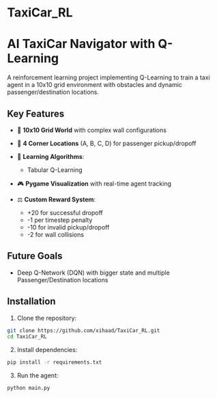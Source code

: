 # TaxiCar_RL
# AI TaxiCar Navigator with Q-Learning 


A reinforcement learning project implementing Q-Learning to train a taxi agent in a 10x10 grid environment with obstacles and dynamic passenger/destination locations.

## Key Features
- 🚕 **10x10 Grid World** with complex wall configurations
- 🧭 **4 Corner Locations** (A, B, C, D) for passenger pickup/dropoff
- 🧠 **Learning Algorithms**:
  - Tabular Q-Learning

- 🎮 **Pygame Visualization** with real-time agent tracking
- ⚖️ **Custom Reward System**:
  - +20 for successful dropoff
  - -1 per timestep penalty
  - -10 for invalid pickup/dropoff
  - -2 for wall collisions
  
## Future Goals
  - Deep Q-Network (DQN) with bigger state and multiple Passenger/Destination locations

## Installation
1. Clone the repository:
```bash
git clone https://github.com/xihaad/TaxiCar_RL.git
cd TaxiCar_RL
```
2. Install dependencies:
```bash
pip install -r requirements.txt
```
3. Run the agent:
```bash
python main.py
```